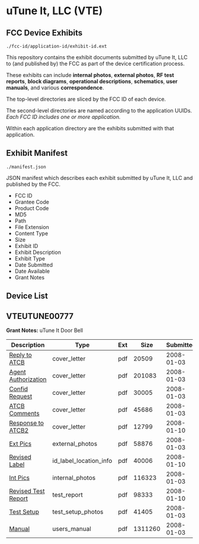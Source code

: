 # uTune It, LLC (VTE)
## FCC Device Exhibits

```
./fcc-id/application-id/exhibit-id.ext
```

This repository contains the exhibit documents submitted by uTune It, LLC to (and published by) the FCC as part of the device certification process.

These exhibits can include **internal photos**, **external photos**, **RF test reports**, **block diagrams**, **operational descriptions**, **schematics**, **user manuals**, and various **correspondence**.

The top-level directories are sliced by the FCC ID of each device.

The second-level directories are named according to the application UUIDs. *Each FCC ID includes one or more application.*

Within each application directory are the exhibits submitted with that application. 

## Exhibit Manifest

```
./manifest.json
```

JSON manifest which describes each exhibit submitted by uTune It, LLC and published by the FCC.

- FCC ID
- Grantee Code
- Product Code
- MD5
- Path
- File Extension
- Content Type
- Size
- Exhibit ID
- Exhibit Description
- Exhibit Type
- Date Submitted
- Date Available
- Grant Notes

## Device List
## VTEUTUNE00777
**Grant Notes:** uTune It Door Bell

| Description | Type | Ext | Size | Submitted | Available |
| ----------- | ---- | --- | ---- | --------- | --------- |
| [Reply to ATCB](VTEUTUNE00777/79c719819a856da1de87df59434caa94/885470.pdf) | cover_letter | pdf | 20509 | 2008-01-03 | 2008-01-10 |
| [Agent Authorization](VTEUTUNE00777/79c719819a856da1de87df59434caa94/885471.pdf) | cover_letter | pdf | 201083 | 2008-01-03 | 2008-01-10 |
| [Confid Request](VTEUTUNE00777/79c719819a856da1de87df59434caa94/885472.pdf) | cover_letter | pdf | 30005 | 2008-01-03 | 2008-01-10 |
| [ATCB Comments](VTEUTUNE00777/79c719819a856da1de87df59434caa94/885481.pdf) | cover_letter | pdf | 45686 | 2008-01-03 | 2008-01-10 |
| [Response to ATCB2](VTEUTUNE00777/79c719819a856da1de87df59434caa94/887595.pdf) | cover_letter | pdf | 12799 | 2008-01-10 | 2008-01-10 |
| [Ext Pics](VTEUTUNE00777/79c719819a856da1de87df59434caa94/885473.pdf) | external_photos | pdf | 58876 | 2008-01-03 | 2008-01-10 |
| [Revised Label](VTEUTUNE00777/79c719819a856da1de87df59434caa94/887594.pdf) | id_label_location_info | pdf | 40006 | 2008-01-10 | 2008-01-10 |
| [Int Pics](VTEUTUNE00777/79c719819a856da1de87df59434caa94/885474.pdf) | internal_photos | pdf | 116323 | 2008-01-03 | 2008-01-10 |
| [Revised Test Report](VTEUTUNE00777/79c719819a856da1de87df59434caa94/887593.pdf) | test_report | pdf | 98333 | 2008-01-10 | 2008-01-10 |
| [Test Setup](VTEUTUNE00777/79c719819a856da1de87df59434caa94/885479.pdf) | test_setup_photos | pdf | 41405 | 2008-01-03 | 2008-01-10 |
| [Manual](VTEUTUNE00777/79c719819a856da1de87df59434caa94/885480.pdf) | users_manual | pdf | 1311260 | 2008-01-03 | 2008-01-10 |
